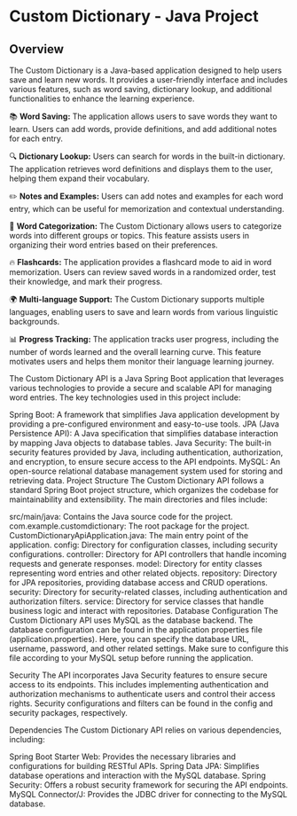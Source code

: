 # Custom Dictionary - Java Project

## Overview

The Custom Dictionary is a Java-based application designed to help users save and learn new words. It provides a user-friendly interface and includes various features, such as word saving, dictionary lookup, and additional functionalities to enhance the learning experience.

📚 **Word Saving:** The application allows users to save words they want to learn. Users can add words, provide definitions, and add additional notes for each entry.

🔍 **Dictionary Lookup:** Users can search for words in the built-in dictionary. The application retrieves word definitions and displays them to the user, helping them expand their vocabulary.

✏️ **Notes and Examples:** Users can add notes and examples for each word entry, which can be useful for memorization and contextual understanding.

🔖 **Word Categorization:** The Custom Dictionary allows users to categorize words into different groups or topics. This feature assists users in organizing their word entries based on their preferences.

🔥 **Flashcards:** The application provides a flashcard mode to aid in word memorization. Users can review saved words in a randomized order, test their knowledge, and mark their progress.

🌍 **Multi-language Support:** The Custom Dictionary supports multiple languages, enabling users to save and learn words from various linguistic backgrounds.

📊 **Progress Tracking:** The application tracks user progress, including the number of words learned and the overall learning curve. This feature motivates users and helps them monitor their language learning journey.

The Custom Dictionary API is a Java Spring Boot application that leverages various technologies to provide a secure and scalable API for managing word entries. The key technologies used in this project include:

Spring Boot: A framework that simplifies Java application development by providing a pre-configured environment and easy-to-use tools.
JPA (Java Persistence API): A Java specification that simplifies database interaction by mapping Java objects to database tables.
Java Security: The built-in security features provided by Java, including authentication, authorization, and encryption, to ensure secure access to the API endpoints.
MySQL: An open-source relational database management system used for storing and retrieving data.
Project Structure
The Custom Dictionary API follows a standard Spring Boot project structure, which organizes the codebase for maintainability and extensibility. The main directories and files include:

src/main/java: Contains the Java source code for the project.
com.example.customdictionary: The root package for the project.
CustomDictionaryApiApplication.java: The main entry point of the application.
config: Directory for configuration classes, including security configurations.
controller: Directory for API controllers that handle incoming requests and generate responses.
model: Directory for entity classes representing word entries and other related objects.
repository: Directory for JPA repositories, providing database access and CRUD operations.
security: Directory for security-related classes, including authentication and authorization filters.
service: Directory for service classes that handle business logic and interact with repositories.
Database Configuration
The Custom Dictionary API uses MySQL as the database backend. The database configuration can be found in the application properties file (application.properties). Here, you can specify the database URL, username, password, and other related settings. Make sure to configure this file according to your MySQL setup before running the application.

Security
The API incorporates Java Security features to ensure secure access to its endpoints. This includes implementing authentication and authorization mechanisms to authenticate users and control their access rights. Security configurations and filters can be found in the config and security packages, respectively.

Dependencies
The Custom Dictionary API relies on various dependencies, including:

Spring Boot Starter Web: Provides the necessary libraries and configurations for building RESTful APIs.
Spring Data JPA: Simplifies database operations and interaction with the MySQL database.
Spring Security: Offers a robust security framework for securing the API endpoints.
MySQL Connector/J: Provides the JDBC driver for connecting to the MySQL database.
